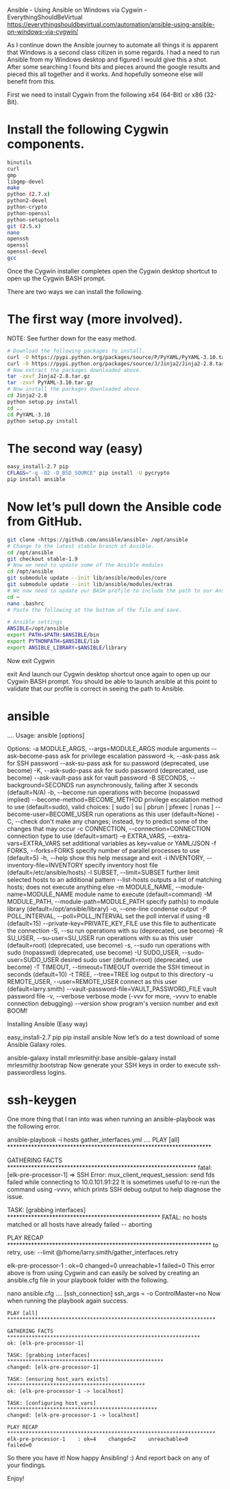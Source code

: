 
Ansible - Using Ansible on Windows via Cygwin - EverythingShouldBeVirtual 
https://everythingshouldbevirtual.com/automation/ansible-using-ansible-on-windows-via-cygwin/

As I continue down the Ansible journey to automate all things it is apparent that Windows is a second class citizen in some regards. I had a need to run Ansible from my Windows desktop and figured I would give this a shot. After some searching I found bits and pieces around the google results and pieced this all together and it works. And hopefully someone else will benefit from this.

First we need to install Cygwin from the following x64 (64-Bit) or x86 (32-Bit).

# Install the following Cygwin components.

```sh
binutils
curl
gmp
libgmp-devel
make
python (2.7.x)
python2-devel
python-crypto
python-openssl
python-setuptools
git (2.5.x)
nano
openssh
openssl
openssl-devel
gcc
```
Once the Cygwin installer completes open the Cygwin desktop shortcut to open up the Cygwin BASH prompt.

There are two ways we can install the following.

# The first way (more involved).
NOTE: See further down for the easy method.

```sh
# Download the following packages to install.
curl -O https://pypi.python.org/packages/source/P/PyYAML/PyYAML-3.10.tar.gz
curl -O https://pypi.python.org/packages/source/J/Jinja2/Jinja2-2.8.tar.gz
# Now extract the packages downloaded above.
tar -zxvf Jinja2-2.8.tar.gz
tar -zxvf PyYAML-3.10.tar.gz
# Now install the packages downloaded above.
cd Jinja2-2.8
python setup.py install
cd ..
cd PyYAML-3.10
python setup.py install
```

# The second way (easy)

```sh
easy_install-2.7 pip
CFLAGS="-g -O2 -D_BSD_SOURCE" pip install -U pycrypto
pip install ansible
```

# Now let’s pull down the Ansible code from GitHub.

```sh
git clone <https://github.com/ansible/ansible> /opt/ansible
# Change to the latest stable branch of Ansible.
cd /opt/ansible
git checkout stable-1.9
# Now we need to update some of the Ansible modules
cd /opt/ansible
git submodule update --init lib/ansible/modules/core
git submodule update --init lib/ansible/modules/extras
# We now need to update our BASH profile to include the path to our Ansible folder.
cd ~
nano .bashrc
# Paste the following at the bottom of the file and save.

# Ansible settings
ANSIBLE=/opt/ansible
export PATH=$PATH:$ANSIBLE/bin
export PYTHONPATH=$ANSIBLE/lib
export ANSIBLE_LIBRARY=$ANSIBLE/library
```
Now exit Cygwin

exit
And launch our Cygwin desktop shortcut once again to open up our Cygwin BASH prompt. You should be able to launch ansible at this point to validate that our profile is correct in seeing the path to Ansible.


# ansible
....
Usage: ansible  [options]

Options:
  -a MODULE_ARGS, --args=MODULE_ARGS
                        module arguments
  --ask-become-pass     ask for privilege escalation password
  -k, --ask-pass        ask for SSH password
  --ask-su-pass         ask for su password (deprecated, use become)
  -K, --ask-sudo-pass   ask for sudo password (deprecated, use become)
  --ask-vault-pass      ask for vault password
  -B SECONDS, --background=SECONDS
                        run asynchronously, failing after X seconds
                        (default=N/A)
  -b, --become          run operations with become (nopasswd implied)
  --become-method=BECOME_METHOD
                        privilege escalation method to use (default=sudo),
                        valid choices: [ sudo | su | pbrun | pfexec | runas ]
  --become-user=BECOME_USER
                        run operations as this user (default=None)
  -C, --check           don't make any changes; instead, try to predict some
                        of the changes that may occur
  -c CONNECTION, --connection=CONNECTION
                        connection type to use (default=smart)
  -e EXTRA_VARS, --extra-vars=EXTRA_VARS
                        set additional variables as key=value or YAML/JSON
  -f FORKS, --forks=FORKS
                        specify number of parallel processes to use
                        (default=5)
  -h, --help            show this help message and exit
  -i INVENTORY, --inventory-file=INVENTORY
                        specify inventory host file
                        (default=/etc/ansible/hosts)
  -l SUBSET, --limit=SUBSET
                        further limit selected hosts to an additional pattern
  --list-hosts          outputs a list of matching hosts; does not execute
                        anything else
  -m MODULE_NAME, --module-name=MODULE_NAME
                        module name to execute (default=command)
  -M MODULE_PATH, --module-path=MODULE_PATH
                        specify path(s) to module library
                        (default=/opt/ansible/library)
  -o, --one-line        condense output
  -P POLL_INTERVAL, --poll=POLL_INTERVAL
                        set the poll interval if using -B (default=15)
  --private-key=PRIVATE_KEY_FILE
                        use this file to authenticate the connection
  -S, --su              run operations with su (deprecated, use become)
  -R SU_USER, --su-user=SU_USER
                        run operations with su as this user (default=root)
                        (deprecated, use become)
  -s, --sudo            run operations with sudo (nopasswd) (deprecated, use
                        become)
  -U SUDO_USER, --sudo-user=SUDO_USER
                        desired sudo user (default=root) (deprecated, use
                        become)
  -T TIMEOUT, --timeout=TIMEOUT
                        override the SSH timeout in seconds (default=10)
  -t TREE, --tree=TREE  log output to this directory
  -u REMOTE_USER, --user=REMOTE_USER
                        connect as this user (default=larry.smith)
  --vault-password-file=VAULT_PASSWORD_FILE
                        vault password file
  -v, --verbose         verbose mode (-vvv for more, -vvvv to enable
                        connection debugging)
  --version             show program's version number and exit
BOOM!

Installing Ansible (Easy way)

easy_install-2.7 pip
pip install ansible
Now let’s do a test download of some Ansible Galaxy roles.

ansible-galaxy install mrlesmithjr.base
ansible-galaxy install mrlesmithjr.bootstrap
Now generate your SSH keys in order to execute ssh-passwordless logins.

# ssh-keygen
One more thing that I ran into was when running an ansible-playbook was the following error.

ansible-playbook -i hosts gather_interfaces.yml
....
PLAY [all] ********************************************************************

GATHERING FACTS ***************************************************************
fatal: [elk-pre-processor-1] => SSH Error: mux_client_request_session: send fds failed
    while connecting to 10.0.101.91:22
It is sometimes useful to re-run the command using -vvvv, which prints SSH debug output to help diagnose the issue.

TASK: [grabbing interfaces] ***************************************************
FATAL: no hosts matched or all hosts have already failed -- aborting


PLAY RECAP ********************************************************************
           to retry, use: --limit @/home/larry.smith/gather_interfaces.retry

elk-pre-processor-1    : ok=0    changed=0    unreachable=1    failed=0
This error above is from using Cygwin and can easily be solved by creating an ansible.cfg file in your playbook folder with the following.

nano ansible.cfg
....
[ssh_connection]
ssh_args = -o ControlMaster=no
Now when running the playbook again success.

    PLAY [all] ********************************************************************

    GATHERING FACTS ***************************************************************
    ok: [elk-pre-processor-1]

    TASK: [grabbing interfaces] ***************************************************
    changed: [elk-pre-processor-1]

    TASK: [ensuring host_vars exists] *********************************************
    ok: [elk-pre-processor-1 -> localhost]

    TASK: [configuring host_vars] *************************************************
    changed: [elk-pre-processor-1 -> localhost]

    PLAY RECAP ********************************************************************
    elk-pre-processor-1    : ok=4    changed=2    unreachable=0    failed=0
So there you have it! Now happy Ansibling! :) And report back on any of your findings.

Enjoy!